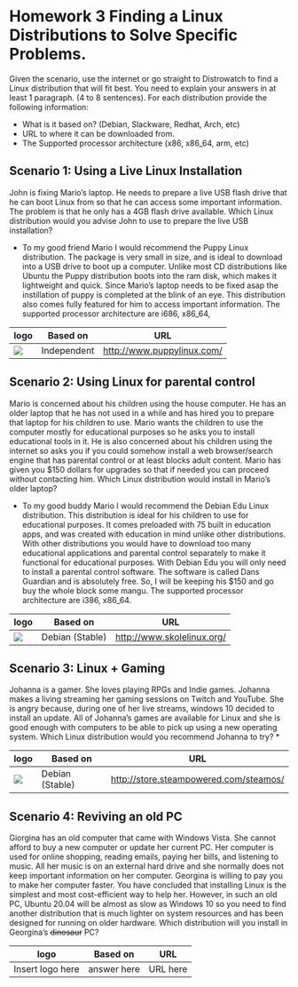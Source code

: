# Homework 3 Finding a Linux Distributions to Solve Specific Problems.

Given the scenario, use the internet or go straight to Distrowatch to find a Linux distribution that will fit best. You need to explain your answers in at least 1 paragraph. (4 to 8 sentences). For each distribution provide the following information:
* What is it based on? (Debian, Slackware, Redhat, Arch, etc)
* URL to where it can be downloaded from.
* The Supported processor architecture (x86, x86_64, arm, etc)
  
## Scenario 1: Using a Live Linux Installation

John is fixing Mario’s laptop. He needs to prepare a live USB flash drive that he can boot Linux from so that he can access some important information. The problem is that he only has a 4GB flash drive available. Which Linux distribution would you advise John to use to prepare the live USB installation?
* To my good friend Mario I would recommend the Puppy Linux distribution. The package is very small in size, and is ideal to download into a USB drive to boot up a computer. Unlike most CD distributions like Ubuntu the Puppy distribution boots into the ram disk, which makes it lightweight and quick. Since Mario’s laptop needs to be fixed asap the instillation of puppy is completed at the blink of an eye. This distribution also comes fully featured for him to access important information. The supported processor architecture are   i686, x86_64,

logo | Based on | URL 
-----|----------|-----
![](https://distrowatch.com/images/yvzhuwbpy/puppy.png) | Independent | http://www.puppylinux.com/

## Scenario 2: Using Linux for parental control
Mario is concerned about his children using the house computer. He has an older laptop that he has not used in a while and has hired you to prepare that laptop for his children to use. Mario wants the children to use the computer mostly for educational purposes so he asks you to install educational tools in it. He is also concerned about his children using the internet so asks you if you could somehow install a web browser/search engine that has parental control or at least blocks adult content. Mario has given you $150 dollars for upgrades so that if needed you can proceed without contacting him. Which Linux distribution would install in Mario’s older laptop? 
* To my good buddy Mario I would recommend the Debian Edu Linux distribution. This distribution is ideal for his children to use for educational purposes. It comes preloaded with 75 built in education apps, and was created with education in mind unlike other distributions. With other distributions you would have to  download too many educational applications and parental control separately to make it functional for educational purposes. With Debian Edu you will only need to install a parental control software. The software is called Dans Guardian and is absolutely free. So, I will be keeping his $150 and go buy the whole block some mangu. The supported processor architecture are  i386, x86_64.

logo | Based on | URL 
-----|----------|-----
![](https://distrowatch.com/images/yvzhuwbpy/skolelinux.png) | Debian (Stable) | http://www.skolelinux.org/

## Scenario 3: Linux + Gaming
Johanna is a gamer. She loves playing RPGs and Indie games. Johanna makes a living streaming her gaming sessions on Twitch and YouTube. She is angry because, during one of her live streams, windows 10 decided to install an update. All of Johanna’s games are available for Linux and she is good enough with computers to be able to pick up using a new operating system. Which Linux distribution would you recommend Johanna to try?
*

logo | Based on | URL 
-----|----------|-----
![](https://distrowatch.com/images/yvzhuwbpy/steamos.png) | Debian (Stable) |  	http://store.steampowered.com/steamos/

## Scenario 4: Reviving an old PC
Giorgina has an old computer that came with Windows Vista. She cannot afford to buy a new computer or update her current PC. Her computer is used for online shopping, reading emails, paying her bills, and listening to music. All her music is on an external hard drive and she normally does not keep important information on her computer. Georgina is willing to pay you to make her computer faster. You have concluded that installing Linux is the simplest and most cost-efficient way to help her. However, in such an old PC, Ubuntu 20.04 will be almost as slow as Windows 10 so you need to find another distribution that is much lighter on system resources and has been designed for running on older hardware. Which distribution will you install in Georgina’s ~~dinosaur~~ PC?

logo | Based on | URL 
-----|----------|-----
Insert logo here | answer here | URL here
